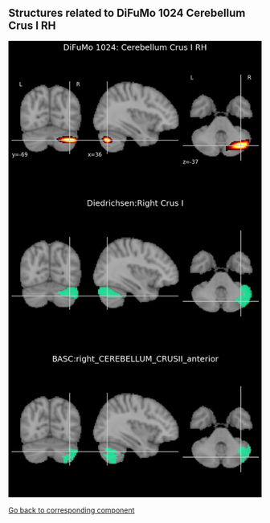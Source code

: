 


## Structures related to DiFuMo 1024 Cerebellum Crus I RH

![531](531.jpg "Structures related to DiFuMo 1024 Cerebellum Crus I RH")

[Go back to corresponding component](https://parietal-inria.github.io/DiFuMo/1024/html/531.html)